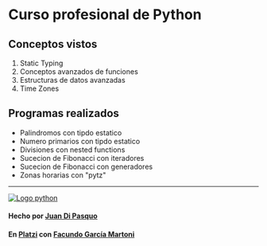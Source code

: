 # Curso profesional de Python

## Conceptos vistos
1. Static Typing
2. Conceptos avanzados de funciones
3. Estructuras de datos avanzadas
4. Time Zones

## Programas realizados
- Palindromos con tipdo estatico
- Numero primarios con tipdo estatico
- Divisiones con nested functions
- Sucecion de Fibonacci con iteradores
- Sucecion de Fibonacci con generadores
- Zonas horarias con "pytz"




------------

  [![Logo python](https://piconsulting.com.ar/wp-content/uploads/2018/08/python-logo-2.png "Logo python")](https://www.python.org/)
####  Hecho por [Juan Di Pasquo](https://twitter.com/JADiPasquo "Juan Di Pasquo")
#### En [Platzi](https://platzi.com/ "Platzi") con [Facundo García Martoni](https://twitter.com/facmartoni "Facundo García Martoni")
